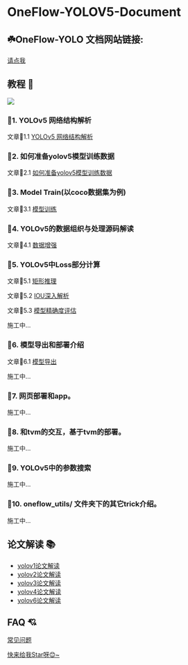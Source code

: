 # OneFlow-YOLOV5-Document

## ☘️OneFlow-YOLO 文档网站链接:

[请点我](https://start.oneflow.org/oneflow-yolo-doc)


## 教程 🚩

![](https://user-images.githubusercontent.com/35585791/196579121-76c6246e-5793-491e-bf96-86dd5ce06290.png)

### 🌟1. YOLOv5 网络结构解析 

文章🎉$1.1$  [YOLOv5 网络结构解析](https://start.oneflow.org/oneflow-yolo-doc/tutorials/01_chapter/yolov5_network_structure_analysis.html)

### 🌟2. 如何准备yolov5模型训练数据    

文章🎉$2.1$ [如何准备yolov5模型训练数据](https://start.oneflow.org/oneflow-yolo-doc/tutorials/02_chapter/how_to_prepare_yolov5_training_data.html)

### 🌟3. Model Train(以coco数据集为例)

文章🎉$3.1$ [模型训练](https://start.oneflow.org/oneflow-yolo-doc/tutorials/03_chapter/model_train.html)

### 🌟4. YOLOv5的数据组织与处理源码解读

文章🎉$4.1$ [数据增强](https://start.oneflow.org/oneflow-yolo-doc/tutorials/04_chapter/mosaic.html)

### 🌟5. YOLOv5中Loss部分计算

文章🎉$5.1$ [矩形推理](https://start.oneflow.org/oneflow-yolo-doc/tutorials/05_chapter/rectangular_reasoning.html)

文章🎉$5.2$ [IOU深入解析](https://start.oneflow.org/oneflow-yolo-doc/tutorials/05_chapter/iou_in-depth_analysis.html)

文章🎉$5.3$ [模型精确度评估](https://start.oneflow.org/oneflow-yolo-doc/tutorials/05_chapter/map_analysis.html)

施工中...

### 🌟6. 模型导出和部署介绍

文章🎉$6.1$ [模型导出](https://start.oneflow.org/oneflow-yolo-doc/tutorials/06_chapter/export_onnx_tflite_tensorrt.html)

施工中...
### 🌟7. 网页部署和app。

施工中...

### 🌟8. 和tvm的交互，基于tvm的部署。

施工中...

### 🌟9. YOLOv5中的参数搜索

施工中...
### 🌟10. oneflow_utils/ 文件夹下的其它trick介绍。

施工中...
## 论文解读 📚
- [yolov1论文解读](https://start.oneflow.org/oneflow-yolo-doc/thesis_interpretation/01_yolo.html)
- [yolov2论文解读](https://start.oneflow.org/oneflow-yolo-doc/thesis_interpretation/02_yolo.html)
- [yolov3论文解读](https://start.oneflow.org/oneflow-yolo-doc/thesis_interpretation/03_yolo.html)
- [yolov4论文解读](https://start.oneflow.org/oneflow-yolo-doc/thesis_interpretation/04_yolo.html)
- [yolov6论文解读](https://start.oneflow.org/oneflow-yolo-doc/thesis_interpretation/06_yolo.html)

## FAQ 💘

[常见问题](https://github.com/Oneflow-Inc/one-yolov5/issues/new) 

[快来给我Star呀😊~](https://github.com/Oneflow-Inc/one-yolov5)





